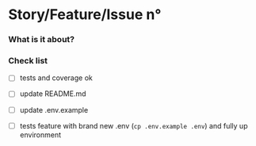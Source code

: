 # Story/Feature/Issue n° <number>

### What is it about?

<description>

### Check list

-   [ ] tests and coverage ok
-   [ ] update README.md
-   [ ] update .env.example
-   [ ] tests feature with brand new .env (`cp .env.example .env`) and fully up environment

